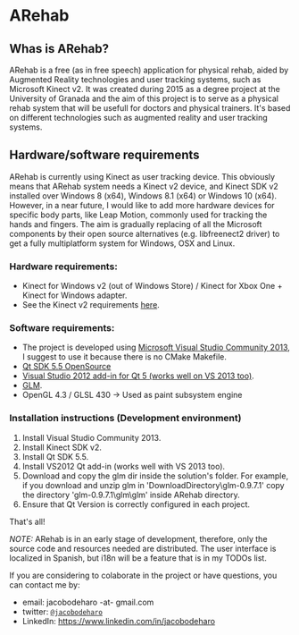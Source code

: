 # ARehab
##  Whas is ARehab?

ARehab is a free (as in free speech) application for physical rehab, aided by Augmented Reality technologies and user tracking systems, such as Microsoft Kinect v2. It was created during 2015 as a degree project at the University of Granada and the aim of this project is to serve as a physical rehab system that will be usefull for doctors and physical trainers. It's based on different technologies such as augmented reality and user tracking systems.

## Hardware/software requirements

ARehab is currently using Kinect as user tracking device. This obviously means that ARehab system needs a Kinect v2 device, and Kinect SDK v2 installed over Windows 8 (x64), Windows 8.1 (x64) or Windows 10 (x64). However, in a near future, I would like to add more hardware devices for specific body parts, like Leap Motion, commonly used for tracking the hands and fingers. The aim is gradually replacing of all the Microsoft components by their open source alternatives (e.g. libfreenect2 driver) to get a fully multiplatform system for Windows, OSX and Linux.

### Hardware requirements:
* Kinect for Windows v2 (out of Windows Store) / Kinect for Xbox One + Kinect for Windows adapter.
* See the Kinect v2 requirements [here](https://msdn.microsoft.com/es-es/library/dn782036.aspx).

### Software requirements:
* The project is developed using [Microsoft Visual Studio Community 2013](https://go.microsoft.com/fwlink/?LinkId=532495&clcid=0x409), I suggest to use it because there is no CMake Makefile.
* [Qt SDK 5.5 OpenSource](http://www.qt.io/download-open-source/)
* [Visual Studio 2012 add-in for Qt 5 (works well on VS 2013 too)](http://download.qt.io/official_releases/vsaddin/qt-vs-addin-1.2.4-opensource.exe).
* [GLM](http://glm.g-truc.net/0.9.7/index.html).
* OpenGL 4.3 / GLSL 430 -> Used as paint subsystem engine

### Installation instructions (Development environment)

1. Install Visual Studio Community 2013.
2. Install Kinect SDK v2.
3. Install Qt SDK 5.5.
4. Install VS2012 Qt add-in (works well with VS 2013 too).
5. Download and copy the glm dir inside the solution's folder.
 For example, if you download and unzip glm in 'DownloadDirectory\glm-0.9.7.1\' copy the directory 'glm-0.9.7.1\glm\glm\' inside ARehab directory. 
6. Ensure that Qt Version is correctly configured in each project. 

That's all!

*NOTE:* ARehab is in an early stage of development, therefore, only the source code and resources needed are distributed. The user interface is localized in Spanish, but i18n will be a feature that is in my TODOs list. 

If you are considering to colaborate in the project or have questions, you can contact me by:
- email: jacobodeharo -at- gmail.com
- twitter: [`@jacobodeharo`](http://twitter.com/jacobodeharo)
- LinkedIn: https://www.linkedin.com/in/jacobodeharo

